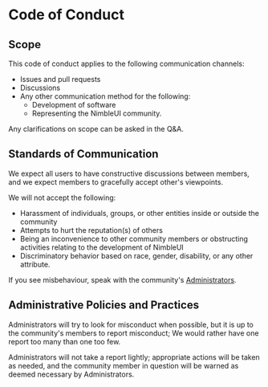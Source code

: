 # Code of Conduct

## Scope
This code of conduct applies to the following communication channels:
- Issues and pull requests
- Discussions
- Any other communication method for the following:
  - Development of software
  - Representing the NimbleUI community.

Any clarifications on scope can be asked in the Q&A.

## Standards of Communication

We expect all users to have constructive discussions between members,
and we expect members to gracefully accept other's viewpoints.

We will not accept the following:

- Harassment of individuals, groups, or other entities inside or outside the community
- Attempts to hurt the reputation(s) of others
- Being an inconvenience to other community members
  or obstructing activities relating to the development of NimbleUI
- Discriminatory behavior based on race, gender, disability, or any other attribute.

If you see misbehaviour, speak with the community's [Administrators](ADMINISTRATORS.md).

## Administrative Policies and Practices

Administrators will try to look for misconduct when possible, but it is up to the community's members to report misconduct; We would rather have one report too many than one too few.

Administrators will not take a report lightly; appropriate actions will be taken as needed, and the community member in question will be warned as deemed necessary by Administrators.
